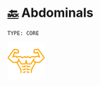 # [:back:][back] <accent>Abdominals</accent>

`TYPE: CORE`

[back]: movements.md

[![Man's abdominals](../../src/six_pack_little.svg)](training.md "Home")
